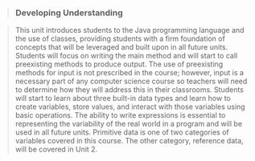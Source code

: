 > ### Developing Understanding

> This unit introduces students to the Java programming language and the use of classes, providing students with a firm foundation of concepts that will be leveraged and built upon in all future units. Students will focus on writing the main method and will start to call preexisting methods to produce output. The use of preexisting methods for input is not prescribed in the course; however, input is a necessary part of any computer science course so teachers will need to determine how they will address this in their classrooms. Students will start to learn about three built-in data types and learn how to create variables, store values, and interact with those variables using basic operations. The ability to write expressions is essential to representing the variability of the real world in a program and will be used in all future units. Primitive data is one of two categories of variables covered in this course. The other category, reference data, will be covered in Unit 2.